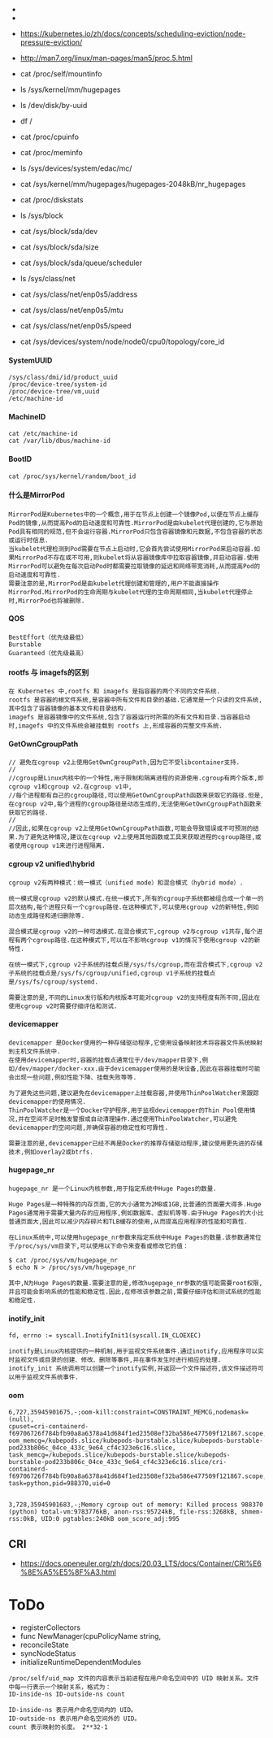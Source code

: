 - 
- 
- https://kubernetes.io/zh/docs/concepts/scheduling-eviction/node-pressure-eviction/
- http://man7.org/linux/man-pages/man5/proc.5.html


- cat /proc/self/mountinfo
- ls /sys/kernel/mm/hugepages
- ls /dev/disk/by-uuid
- df /
- cat /proc/cpuinfo
- cat /proc/meminfo
- ls /sys/devices/system/edac/mc/
- cat /sys/kernel/mm/hugepages/hugepages-2048kB/nr_hugepages
- cat /proc/diskstats
- ls /sys/block
- cat /sys/block/sda/dev
- cat /sys/block/sda/size
- cat /sys/block/sda/queue/scheduler
- ls /sys/class/net
- cat /sys/class/net/enp0s5/address
- cat /sys/class/net/enp0s5/mtu
- cat /sys/class/net/enp0s5/speed
- cat /sys/devices/system/node/node0/cpu0/topology/core_id


#### SystemUUID
```
/sys/class/dmi/id/product_uuid
/proc/device-tree/system-id
/proc/device-tree/vm,uuid
/etc/machine-id
```
#### MachineID
```
cat /etc/machine-id 
cat /var/lib/dbus/machine-id 
```
#### BootID
```
cat /proc/sys/kernel/random/boot_id 
```


#### 什么是MirrorPod
```
MirrorPod是Kubernetes中的一个概念,用于在节点上创建一个镜像Pod,以便在节点上缓存Pod的镜像,从而提高Pod的启动速度和可靠性.MirrorPod是由kubelet代理创建的,它与原始Pod具有相同的规范,但不会运行容器.MirrorPod只包含容器镜像和元数据,不包含容器的状态或运行时信息.
当kubelet代理检测到Pod需要在节点上启动时,它会首先尝试使用MirrorPod来启动容器.如果MirrorPod不存在或不可用,则kubelet将从容器镜像库中拉取容器镜像,并启动容器.使用MirrorPod可以避免在每次启动Pod时都需要拉取镜像的延迟和网络带宽消耗,从而提高Pod的启动速度和可靠性.
需要注意的是,MirrorPod是由kubelet代理创建和管理的,用户不能直接操作MirrorPod.MirrorPod的生命周期与kubelet代理的生命周期相同,当kubelet代理停止时,MirrorPod也将被删除.
```


#### QOS

``` 
BestEffort（优先级最低）
Burstable
Guaranteed（优先级最高）
```

#### rootfs 与 imagefs的区别
```
在 Kubernetes 中,rootfs 和 imagefs 是指容器的两个不同的文件系统.
rootfs 是容器的根文件系统,是容器中所有文件和目录的基础.它通常是一个只读的文件系统,其中包含了容器镜像的基本文件和目录结构.
imagefs 是容器镜像中的文件系统,包含了容器运行时所需的所有文件和目录.当容器启动时,imagefs 中的文件系统会被挂载到 rootfs 上,形成容器的完整文件系统.
```

#### GetOwnCgroupPath
```
// 避免在cgroup v2上使用GetOwnCgroupPath,因为它不受libcontainer支持.
//
//cgroup是Linux内核中的一个特性,用于限制和隔离进程的资源使用.cgroup有两个版本,即cgroup v1和cgroup v2.在cgroup v1中,
//每个进程都有自己的cgroup路径,可以使用GetOwnCgroupPath函数来获取它的路径.但是,在cgroup v2中,每个进程的cgroup路径是动态生成的,无法使用GetOwnCgroupPath函数来获取它的路径.
//
//因此,如果在cgroup v2上使用GetOwnCgroupPath函数,可能会导致错误或不可预测的结果.为了避免这种情况,建议在cgroup v2上使用其他函数或工具来获取进程的cgroup路径,或者使用cgroup v1来进行进程隔离.
```


#### cgroup v2  unified\hybrid
```
cgroup v2有两种模式：统一模式（unified mode）和混合模式（hybrid mode）.

统一模式是cgroup v2的默认模式.在统一模式下,所有的cgroup子系统都被组合成一个单一的层次结构,每个进程只有一个cgroup路径.在这种模式下,可以使用cgroup v2的新特性,例如动态生成路径和递归删除等.

混合模式是cgroup v2的一种可选模式.在混合模式下,cgroup v2与cgroup v1共存,每个进程有两个cgroup路径.在这种模式下,可以在不影响cgroup v1的情况下使用cgroup v2的新特性.

在统一模式下,cgroup v2子系统的挂载点是/sys/fs/cgroup,而在混合模式下,cgroup v2子系统的挂载点是/sys/fs/cgroup/unified,cgroup v1子系统的挂载点是/sys/fs/cgroup/systemd.

需要注意的是,不同的Linux发行版和内核版本可能对cgroup v2的支持程度有所不同,因此在使用cgroup v2时需要仔细评估和测试.
```


#### devicemapper
```
devicemapper 是Docker使用的一种存储驱动程序,它使用设备映射技术将容器文件系统映射到主机文件系统中.
在使用devicemapper时,容器的挂载点通常位于/dev/mapper目录下,例如/dev/mapper/docker-xxx.由于devicemapper使用的是块设备,因此在容器挂载时可能会出现一些问题,例如性能下降、挂载失败等等.

为了避免这些问题,建议避免在devicemapper上挂载容器,并使用ThinPoolWatcher来跟踪devicemapper的使用情况.
ThinPoolWatcher是一个Docker守护程序,用于监视devicemapper的Thin Pool使用情况,并在空间不足时触发警报或自动清理操作.通过使用ThinPoolWatcher,可以避免devicemapper的空间问题,并确保容器的稳定性和可靠性.

需要注意的是,devicemapper已经不再是Docker的推荐存储驱动程序,建议使用更先进的存储技术,例如overlay2或btrfs.
```


#### hugepage_nr
```
hugepage_nr 是一个Linux内核参数,用于指定系统中Huge Pages的数量.

Huge Pages是一种特殊的内存页面,它的大小通常为2MB或1GB,比普通的页面要大得多.Huge Pages通常用于需要大量内存的应用程序,例如数据库、虚拟机等等.由于Huge Pages的大小比普通页面大,因此可以减少内存碎片和TLB缓存的使用,从而提高应用程序的性能和可靠性.

在Linux系统中,可以使用hugepage_nr参数来指定系统中Huge Pages的数量.该参数通常位于/proc/sys/vm目录下,可以使用以下命令来查看或修改它的值：

$ cat /proc/sys/vm/hugepage_nr
$ echo N > /proc/sys/vm/hugepage_nr

其中,N为Huge Pages的数量.需要注意的是,修改hugepage_nr参数的值可能需要root权限,并且可能会影响系统的性能和稳定性.因此,在修改该参数之前,需要仔细评估和测试系统的性能和稳定性.
```


#### inotify_init
```
fd, errno := syscall.InotifyInit1(syscall.IN_CLOEXEC)

inotify是Linux内核提供的一种机制,用于监视文件系统事件.通过inotify,应用程序可以实时监视文件或目录的创建、修改、删除等事件,并在事件发生时进行相应的处理.
inotify_init 系统调用可以创建一个inotify实例,并返回一个文件描述符,该文件描述符可以用于监视文件系统事件.
```





#### oom
```
6,727,35945901675,-;oom-kill:constraint=CONSTRAINT_MEMCG,nodemask=(null),
cpuset=cri-containerd-f69706726f784bfb90a8a6378a41d684f1ed23508ef32ba586e477509f121867.scope,mems_allowed=0,
oom_memcg=/kubepods.slice/kubepods-burstable.slice/kubepods-burstable-pod233b806c_04ce_433c_9e64_cf4c323e6c16.slice,
task_memcg=/kubepods.slice/kubepods-burstable.slice/kubepods-burstable-pod233b806c_04ce_433c_9e64_cf4c323e6c16.slice/cri-containerd-f69706726f784bfb90a8a6378a41d684f1ed23508ef32ba586e477509f121867.scope,
task=python,pid=988370,uid=0


3,728,35945901683,-;Memory cgroup out of memory: Killed process 988370 (python) total-vm:9783776kB, anon-rss:95724kB, file-rss:3268kB, shmem-rss:0kB, UID:0 pgtables:240kB oom_score_adj:995

```


## CRI
- https://docs.openeuler.org/zh/docs/20.03_LTS/docs/Container/CRI%E6%8E%A5%E5%8F%A3.html



# ToDo
- registerCollectors
- func NewManager(cpuPolicyName string,
- reconcileState
- syncNodeStatus
- initializeRuntimeDependentModules

```
/proc/self/uid_map 文件的内容表示当前进程在用户命名空间中的 UID 映射关系。文件中每一行表示一个映射关系，格式为：
ID-inside-ns ID-outside-ns count

ID-inside-ns 表示用户命名空间内的 UID。
ID-outside-ns 表示用户命名空间外的 UID。
count 表示映射的长度。 2**32-1
```
